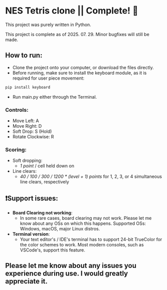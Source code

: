 # NES Tetris clone || Complete! 🎉
This project was purely written in Python.

This project is complete as of 2025. 07. 29. Minor bugfixes will still be made.

## How to run:
- Clone the project onto your computer, or download the files directly.
- Before running, make sure to install the keyboard module, as it is required for user piece movement:
```bash
pip install keyboard
```
- Run main.py either through the Terminal.
### Controls:
  - Move Left: A
  - Move Right: D
  - Soft Drop: S (Hold)
  - Rotate Clockwise: R

### Scoring:
  - Soft dropping:
    - *1 point* / cell held down on
  - Line clears:
    - *40 / 100 / 300 / 1200 * (level + 1) points* for 1, 2, 3, or 4 simultaneous line clears, respectively

## ❗Support issues:
 - **Board Clearing not working**:
      - In some rare cases, board clearing may not work. Please let me know about any OSs on which this happens. Supported OSs: Windows, macOS, major Linux distros.
 - **Terminal version**:
      - Your text editor's / IDE's terminal has to support 24-bit TrueColor for the color schemes to work. Most modern consoles, such as VSCode's, support this feature.

## Please let me know about any issues you experience during use. I would greatly appreciate it.


